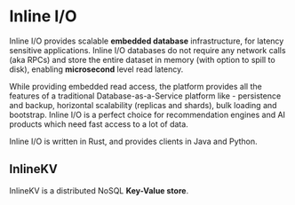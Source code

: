 # Inline I/O

Inline I/O provides scalable **embedded database** infrastructure, for latency sensitive applications. Inline I/O databases do not require any network calls (aka RPCs) and store the entire dataset in memory (with option to spill to disk), enabling **microsecond** level read latency.

While providing embedded read access, the platform provides all the features of a traditional Database-as-a-Service platform like - persistence and backup, horizontal scalability (replicas and shards), bulk loading and bootstrap. Inline I/O is a perfect choice for recommendation engines and AI products which need fast access to a lot of data.

Inline I/O is written in Rust, and provides clients in Java and Python.

## InlineKV
InlineKV is a distributed NoSQL **Key-Value store**.


